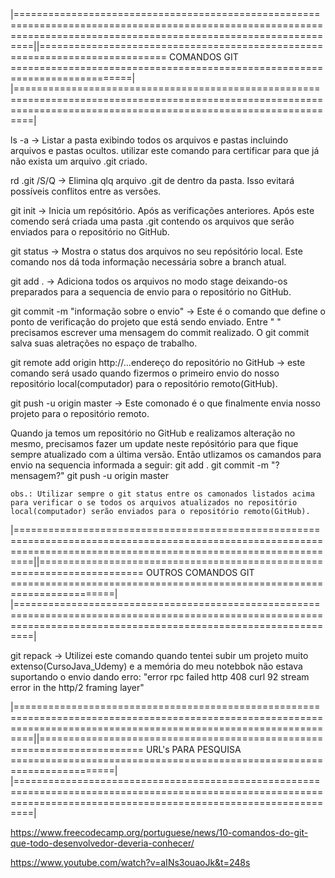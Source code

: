 

|=====================================================================================================================================================================||============================================================================ COMANDOS GIT ===========================================================================|
|=====================================================================================================================================================================|


ls -a -> Listar a pasta exibindo todos os arquivos e pastas incluindo arquivos e pastas ocultos. utilizar este comando para certificar para que já não exista um arquivo .git criado.

rd .git /S/Q -> Elimina qlq arquivo .git de dentro da pasta. Isso evitará possíveis conflitos entre as versões.

git init -> Inicia um repósitório. Após as verificações anteriores. Após este comendo será criada uma pasta .git contendo os arquivos que serão enviados para o repositório no GitHub.

git status -> Mostra o status dos arquivos no seu repósitório local. Este comando nos dá toda informação necessária sobre a branch atual.

git add . -> Adiciona todos os arquivos no modo stage deixando-os preparados para a sequencia de envio para o repositório no GitHub.

git commit -m "informação sobre o envio" -> Este é o comando que define o ponto de verificação do projeto que está sendo enviado. Entre " " precisamos escrever uma mensagem do commit realizado. O git commit salva suas aletrações no espaço de trabalho.

git remote add origin http://...endereço do repositório no GitHub -> este comando será usado quando fizermos o primeiro envio do nosso repositório local(computador) para o repositório remoto(GitHub).

git push -u origin master -> Este comonado é o que finalmente envia nosso projeto para o repositório remoto. 

Quando ja temos um repositório no GitHub e realizamos alteração no mesmo, precisamos fazer um update neste repósitório para que fique sempre atualizado com a última versão. Então utlizamos os camandos para envio na sequencia informada a seguir:
	git add .
	git commit -m "?mensagem?"
	git push -u origin master

	obs.: Utilizar sempre o git status entre os camonados listados acima para verificar o se todos os arquivos atualizados no repositório local(computador) serão enviados para o repositório remoto(GitHub).



|=====================================================================================================================================================================||======================================================================== OUTROS COMANDOS GIT ========================================================================|
|=====================================================================================================================================================================|

git repack -> Utilizei este comando quando tentei subir um projeto muito extenso(CursoJava_Udemy) e a memória do meu notebbok não estava suportando o envio dando erro: "error rpc failed http 408 curl 92 stream error in the http/2 framing layer"




|=====================================================================================================================================================================||======================================================================== URL's PARA PESQUISA ========================================================================|
|=====================================================================================================================================================================|

https://www.freecodecamp.org/portuguese/news/10-comandos-do-git-que-todo-desenvolvedor-deveria-conhecer/

https://www.youtube.com/watch?v=aINs3ouaoJk&t=248s
